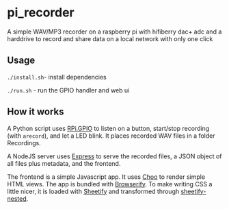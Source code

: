 # pi_recorder

A simple WAV/MP3 recorder on a raspberry pi with hifiberry dac+ adc and a harddrive to record and share data on a local network with only one click

## Usage

`./install.sh`- install dependencies

`./run.sh` - run the GPIO handler and web ui

## How it works

A Python script uses [RPi.GPIO](https://pypi.org/project/RPi.GPIO/) to listen on a button, start/stop recording (with `arecord`), and let a LED blink. It places recorded WAV files in a folder Recordings.

A NodeJS server uses [Express](https://expressjs.com/en/starter/hello-world.html) to serve the recorded files, a JSON object of all files plus metadata, and the frontend. 

The frontend is a simple Javascript app. It uses [Choo](https://github.com/choojs/choo) to render simple HTML views. The app is bundled with [Browserify](https://github.com/browserify/browserify). To make writing CSS a little nicer, it is loaded with [Sheetify](https://github.com/stackcss/sheetify) and transformed through [sheetify-nested](https://github.com/stackcss/sheetify-nested).
